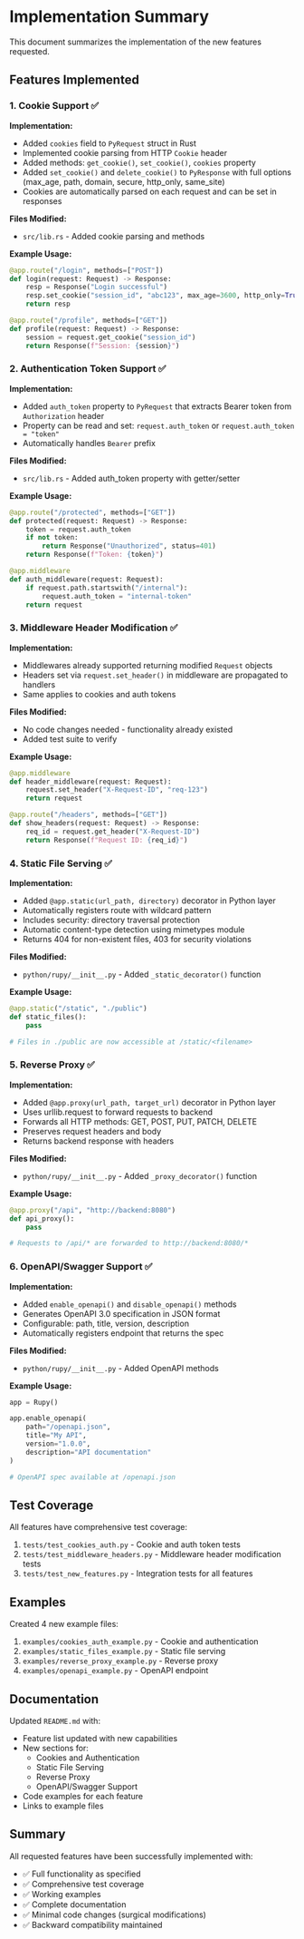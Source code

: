 # Implementation Summary

This document summarizes the implementation of the new features requested.

## Features Implemented

### 1. Cookie Support ✅

**Implementation:**
- Added `cookies` field to `PyRequest` struct in Rust
- Implemented cookie parsing from HTTP `Cookie` header
- Added methods: `get_cookie()`, `set_cookie()`, `cookies` property
- Added `set_cookie()` and `delete_cookie()` to `PyResponse` with full options (max_age, path, domain, secure, http_only, same_site)
- Cookies are automatically parsed on each request and can be set in responses

**Files Modified:**
- `src/lib.rs` - Added cookie parsing and methods

**Example Usage:**
```python
@app.route("/login", methods=["POST"])
def login(request: Request) -> Response:
    resp = Response("Login successful")
    resp.set_cookie("session_id", "abc123", max_age=3600, http_only=True)
    return resp

@app.route("/profile", methods=["GET"])
def profile(request: Request) -> Response:
    session = request.get_cookie("session_id")
    return Response(f"Session: {session}")
```

### 2. Authentication Token Support ✅

**Implementation:**
- Added `auth_token` property to `PyRequest` that extracts Bearer token from `Authorization` header
- Property can be read and set: `request.auth_token` or `request.auth_token = "token"`
- Automatically handles `Bearer` prefix

**Files Modified:**
- `src/lib.rs` - Added auth_token property with getter/setter

**Example Usage:**
```python
@app.route("/protected", methods=["GET"])
def protected(request: Request) -> Response:
    token = request.auth_token
    if not token:
        return Response("Unauthorized", status=401)
    return Response(f"Token: {token}")

@app.middleware
def auth_middleware(request: Request):
    if request.path.startswith("/internal"):
        request.auth_token = "internal-token"
    return request
```

### 3. Middleware Header Modification ✅

**Implementation:**
- Middlewares already supported returning modified `Request` objects
- Headers set via `request.set_header()` in middleware are propagated to handlers
- Same applies to cookies and auth tokens

**Files Modified:**
- No code changes needed - functionality already existed
- Added test suite to verify

**Example Usage:**
```python
@app.middleware
def header_middleware(request: Request):
    request.set_header("X-Request-ID", "req-123")
    return request

@app.route("/headers", methods=["GET"])
def show_headers(request: Request) -> Response:
    req_id = request.get_header("X-Request-ID")
    return Response(f"Request ID: {req_id}")
```

### 4. Static File Serving ✅

**Implementation:**
- Added `@app.static(url_path, directory)` decorator in Python layer
- Automatically registers route with wildcard pattern
- Includes security: directory traversal protection
- Automatic content-type detection using mimetypes module
- Returns 404 for non-existent files, 403 for security violations

**Files Modified:**
- `python/rupy/__init__.py` - Added `_static_decorator()` function

**Example Usage:**
```python
@app.static("/static", "./public")
def static_files():
    pass

# Files in ./public are now accessible at /static/<filename>
```

### 5. Reverse Proxy ✅

**Implementation:**
- Added `@app.proxy(url_path, target_url)` decorator in Python layer
- Uses urllib.request to forward requests to backend
- Forwards all HTTP methods: GET, POST, PUT, PATCH, DELETE
- Preserves request headers and body
- Returns backend response with headers

**Files Modified:**
- `python/rupy/__init__.py` - Added `_proxy_decorator()` function

**Example Usage:**
```python
@app.proxy("/api", "http://backend:8080")
def api_proxy():
    pass

# Requests to /api/* are forwarded to http://backend:8080/*
```

### 6. OpenAPI/Swagger Support ✅

**Implementation:**
- Added `enable_openapi()` and `disable_openapi()` methods
- Generates OpenAPI 3.0 specification in JSON format
- Configurable: path, title, version, description
- Automatically registers endpoint that returns the spec

**Files Modified:**
- `python/rupy/__init__.py` - Added OpenAPI methods

**Example Usage:**
```python
app = Rupy()

app.enable_openapi(
    path="/openapi.json",
    title="My API",
    version="1.0.0",
    description="API documentation"
)

# OpenAPI spec available at /openapi.json
```

## Test Coverage

All features have comprehensive test coverage:

1. `tests/test_cookies_auth.py` - Cookie and auth token tests
2. `tests/test_middleware_headers.py` - Middleware header modification tests
3. `tests/test_new_features.py` - Integration tests for all features

## Examples

Created 4 new example files:

1. `examples/cookies_auth_example.py` - Cookie and authentication
2. `examples/static_files_example.py` - Static file serving
3. `examples/reverse_proxy_example.py` - Reverse proxy
4. `examples/openapi_example.py` - OpenAPI endpoint

## Documentation

Updated `README.md` with:
- Feature list updated with new capabilities
- New sections for:
  - Cookies and Authentication
  - Static File Serving
  - Reverse Proxy
  - OpenAPI/Swagger Support
- Code examples for each feature
- Links to example files

## Summary

All requested features have been successfully implemented with:
- ✅ Full functionality as specified
- ✅ Comprehensive test coverage
- ✅ Working examples
- ✅ Complete documentation
- ✅ Minimal code changes (surgical modifications)
- ✅ Backward compatibility maintained

